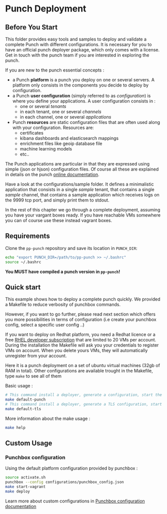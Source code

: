 # Punch Deployment

## Before You Start 

This folder provides easy tools and samples to deploy and validate a complete Punch with different configurations. It is necessary for you 
to have an official punch deployer package, which only comes with a license. Get in touch with the punch team if you are interested in exploring the punch.

If you are new to the punch essential concepts :

* a Punch **platform** is a punch you deploy on one or several servers. A platform only consists in the components you 
  decide to deploy by configuration. 
* a Punch **user configuration**  (simply referred to as *configuration*) is where you define your applications. A user
  configuration consists in : 
  - one or several *tenants*
  - in each tenant, one or several *channels*
  - in each channel, one or several *applications*
* Punch **resources** are static configuration files that are often used along with your configuration. Resources are:
  - certificates
  - kibana dashboards and elasticsearch mappings
  - enrichment files like geoip database file
  - machine learning models
  - etc..

The Punch applications are particular in that they are expressed using simple (json or hjson) configuration files. 
Of course all these are explained in details on the punch [online documentation](https://doc.punchplatform.com).

Have a look at the configurations/sample folder. It defines a minimalistic application that consists in a single *sample* tenant, that contains a single *sample* channel, that contains a sample application which receives logs on the 9999 tcp port, and simply print them to stdout.

In the rest of this chapter we go through a complete deployment, assuming you have your vargant boxes ready. If you have reachable VMs somewhere you can of course use these instead vagrant boxes. 

## Requirements

Clone the `pp-punch` repository and save its location in `PUNCH_DIR`:

```sh
echo "export PUNCH_DIR=/path/to/pp-punch >> ~/.bashrc"
source ~/.bashrc
```

**You MUST have compiled a punch version in `pp-punch`!**

## Quick start 

This example shows how to deploy a complete punch quickly. We provided a Makefile to reduce 
verbosity of punchbox commands. 

However, if you want to go further, please read next section which offers you more possibilities in terms of configuration
(i.e create your punchbox config, select a specific user config ..)

If you want to deploy on Redhat platform, you need a Redhat licence or a free [RHEL developer subscription](https://developers.redhat.com) that are limited to 20 VMs per account. During the installation the Makefile will ask you your credentials to register VMs on account. When you delete yours VMs, they will automatically unregister from your account. 

Here it is a punch deployment on a set of ubuntu virtual machines (32gb of RAM in total). Other configurations
are available trought in the Makefile, type `make` to see all of them

Basic usage :

```sh
# This command install a deployer, generate a configuration, start the vagrant boxes and deploy
make default-punch
# This command install a deployer, generate a TLS configuration, start the vagrant boxes and deploy
make default-tls
```

More information about the make usage :

```sh
make help
```

## Custom Usage

### Punchbox configuration

Using the default platform configuration provided by punchbox :

```sh
source activate.sh
punchbox --config configurations/punchbox_config.json
make start-vagrant
make deploy
```

Learn more about custom configurations in [Punchbox configuration documentation](../configurations/README.md)